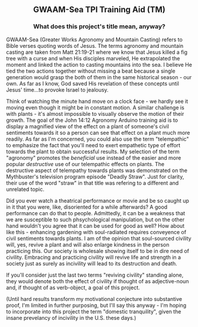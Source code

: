 ##  <p align="center">GWAAM-Sea TPI Training Aid (TM)
###  <p align="center">What does this project's title mean, anyway?

GWAAM-Sea (Greater Works Agronomy and Mountain Casting) refers to Bible verses quoting words of Jesus.  The terms agronomy and mountain casting are taken from Matt 21:19-21 where we know that Jesus killed a fig tree with a curse and when His disciples marveled, He extrapolated the moment and linked the action to casting mountains into the sea.  I believe He tied the two actions together without missing a beat because a single generation would grasp the both of them in the same historical season - our own.  As far as I know, God saved His revelation of these concepts until Jesus' time...to provoke Israel to jealousy.

Think of watching the minute hand move on a clock face - we hardly see it moving even though it might be in constant motion.  A similar challenge is with plants - it's almost impossible to visually observe the motion of their growth.  The goal of the John 14:12 Agronomy Arduino training aid is to display a magnified view of the effect on a plant of someone's civil sentiments towards it so a person can see that effect on a plant much more readily.  As far as I'm concerned, you could also use the term "telempathic" to emphasize the fact that you'll need to exert empathetic type of effort towards the plant to obtain successful results.  My selection of the term "agronomy" promotes the *beneficial* use instead of the easier and more popular *destructive* use of our telempathic effects on plants.  The destructive aspect of telempathy towards plants was demonstrated on the Mythbuster's television program episode "Deadly Straw".  Just for clarity, their use of the word "straw" in that title was refering to a different and unrelated topic.

Did you ever watch a theatrical performance or movie and be so caught up in it that you were, like, disoriented for a while afterwards?  A good performance can do that to people.  Admittedly, it can be a weakness that we are susceptible to such phsychological manipulation, but on the other hand wouldn't you agree that it can be used for good as well?  How about like this - enhancing gardening with soul-radiated  requires conveyence of civil sentiments towards plants.  I am of the opinion that soul-sourced civility will, yes, revive a plant and will also enlarge kindness in the person practicing this.  Our society is wholesale showing itself to be in dire need of civility.  Embracing and practicing civility will revive life and strength in a society just as surely as incivility will lead to its destruction and death.

If you'll consider just the last two terms "reviving civility" standing alone, they would denote both the effect of civility if thought of as adjective-noun and, if thought of as verb-object, a goal of this project.

(Until hard results transform my motivational conjecture into substantive proof, I'm limited in further purposing, but I'll say this anyway - I'm hoping to incorporate into this project the term "domestic tranquility", given the insane prevelancy of incivility in the U.S. these days.)
